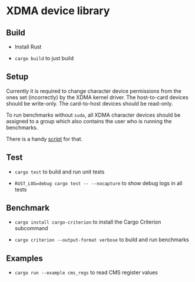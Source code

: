 # XDMA device library


## Build

- Install Rust

- `cargo build` to just build


## Setup

Currently it is required to change character device permissions from the ones set (incorrectly) by
the XDMA kernel driver. The host-to-card devices should be write-only. The card-to-host devices
should be read-only.

To run benchmarks without `sudo`, all XDMA character devices should be assigned to a group which
also contains the user who is running the benchmarks.

There is a handy [script](../..scripts/set-xdma-perms.sh) for that.


## Test

- `cargo test` to build and run unit tests

- `RUST_LOG=debug cargo test -- --nocapture` to show debug logs in all tests


## Benchmark

- `cargo install cargo-criterion` to install the Cargo Criterion subcommand

- `cargo criterion --output-format verbose` to build and run benchmarks


## Examples

- `cargo run --example cms_regs` to read CMS register values
